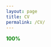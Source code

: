 ```yaml
---
layout: page
title: CV
permalink: /CV/
---
```


 <p><span style="color:green"><strong>100%</strong></span> </p>
